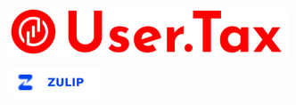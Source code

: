 [![ئىشلەتكۈچى. باج](https://raw.githubusercontent.com/user-tax/user.tax-img/main/f/logo-txt.svg)](https://user.tax)

[![Zulip](https://raw.githubusercontent.com/user-tax/user.tax-img/main/f/Zulip.svg)](https://user-tax.zulipchat.com)